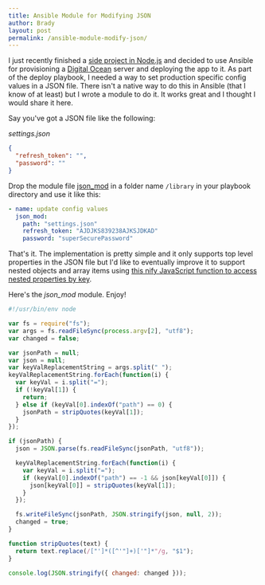 ```yaml
---
title: Ansible Module for Modifying JSON
author: Brady
layout: post
permalink: /ansible-module-modify-json/
---
```


I just recently finished a [side project in Node.js](https://github.com/bradymholt/arena-sheets) and decided to use Ansible for provisioning a [Digital Ocean](https://www.digitalocean.com/?refcode=974ef9a471c1) server
and deploying the app to it. As part of the deploy playbook, I needed a way to set production specific config values in a JSON file. There isn't a native way to do this in Ansible
(that I know of at least) but I wrote a module to do it. It works great and I thought I would share it here.

Say you've got a JSON file like the following:

_settings.json_

```json
{
  "refresh_token": "",
  "password": ""
}
```

Drop the module file [json_mod](https://gist.github.com/bradymholt/17cb99185c7b80b0f34a) in a folder name `/library` in your playbook directory and use it like this:

```yaml
- name: update config values
  json_mod:
    path: "settings.json"
    refresh_token: "AJDJKS839238AJKSJDKAD"
    password: "superSecurePassword"
```

That's it. The implementation is pretty simple and it only supports top level properties in the JSON file but I'd like to eventually improve it to support nested objects and array items
using [this nify JavaScript function to access nested properties by key](http://stackoverflow.com/a/6491621/626911).

Here's the _json_mod_ module. Enjoy!

```js
#!/usr/bin/env node

var fs = require("fs");
var args = fs.readFileSync(process.argv[2], "utf8");
var changed = false;

var jsonPath = null;
var json = null;
var keyValReplacementString = args.split(" ");
keyValReplacementString.forEach(function(i) {
  var keyVal = i.split("=");
  if (!keyVal[1]) {
    return;
  } else if (keyVal[0].indexOf("path") == 0) {
    jsonPath = stripQuotes(keyVal[1]);
  }
});

if (jsonPath) {
  json = JSON.parse(fs.readFileSync(jsonPath, "utf8"));

  keyValReplacementString.forEach(function(i) {
    var keyVal = i.split("=");
    if (keyVal[0].indexOf("path") == -1 && json[keyVal[0]]) {
      json[keyVal[0]] = stripQuotes(keyVal[1]);
    }
  });

  fs.writeFileSync(jsonPath, JSON.stringify(json, null, 2));
  changed = true;
}

function stripQuotes(text) {
  return text.replace(/["']*([^'"]+)['"]*"/g, "$1");
}

console.log(JSON.stringify({ changed: changed }));
```
